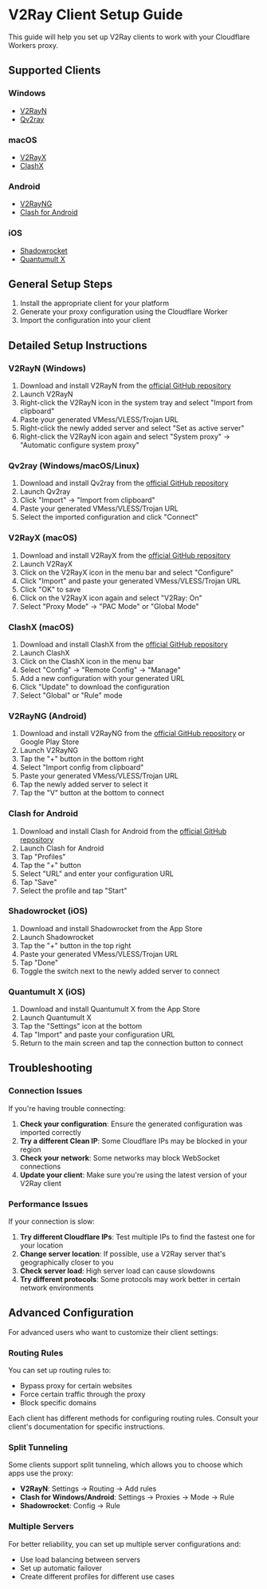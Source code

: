 # V2Ray Client Setup Guide

This guide will help you set up V2Ray clients to work with your Cloudflare Workers proxy.

## Supported Clients

### Windows
- [V2RayN](https://github.com/2dust/v2rayN/releases)
- [Qv2ray](https://github.com/Qv2ray/Qv2ray/releases)

### macOS
- [V2RayX](https://github.com/Cenmrev/V2RayX/releases)
- [ClashX](https://github.com/yichengchen/clashX/releases)

### Android
- [V2RayNG](https://github.com/2dust/v2rayNG/releases)
- [Clash for Android](https://github.com/Kr328/ClashForAndroid/releases)

### iOS
- [Shadowrocket](https://apps.apple.com/us/app/shadowrocket/id932747118)
- [Quantumult X](https://apps.apple.com/us/app/quantumult-x/id1443988620)

## General Setup Steps

1. Install the appropriate client for your platform
2. Generate your proxy configuration using the Cloudflare Worker
3. Import the configuration into your client

## Detailed Setup Instructions

### V2RayN (Windows)

1. Download and install V2RayN from the [official GitHub repository](https://github.com/2dust/v2rayN/releases)
2. Launch V2RayN
3. Right-click the V2RayN icon in the system tray and select "Import from clipboard"
4. Paste your generated VMess/VLESS/Trojan URL
5. Right-click the newly added server and select "Set as active server"
6. Right-click the V2RayN icon again and select "System proxy" → "Automatic configure system proxy"

### Qv2ray (Windows/macOS/Linux)

1. Download and install Qv2ray from the [official GitHub repository](https://github.com/Qv2ray/Qv2ray/releases)
2. Launch Qv2ray
3. Click "Import" → "Import from clipboard"
4. Paste your generated VMess/VLESS/Trojan URL
5. Select the imported configuration and click "Connect"

### V2RayX (macOS)

1. Download and install V2RayX from the [official GitHub repository](https://github.com/Cenmrev/V2RayX/releases)
2. Launch V2RayX
3. Click on the V2RayX icon in the menu bar and select "Configure"
4. Click "Import" and paste your generated VMess/VLESS/Trojan URL
5. Click "OK" to save
6. Click on the V2RayX icon again and select "V2Ray: On"
7. Select "Proxy Mode" → "PAC Mode" or "Global Mode"

### ClashX (macOS)

1. Download and install ClashX from the [official GitHub repository](https://github.com/yichengchen/clashX/releases)
2. Launch ClashX
3. Click on the ClashX icon in the menu bar
4. Select "Config" → "Remote Config" → "Manage"
5. Add a new configuration with your generated URL
6. Click "Update" to download the configuration
7. Select "Global" or "Rule" mode

### V2RayNG (Android)

1. Download and install V2RayNG from the [official GitHub repository](https://github.com/2dust/v2rayNG/releases) or Google Play Store
2. Launch V2RayNG
3. Tap the "+" button in the bottom right
4. Select "Import config from clipboard"
5. Paste your generated VMess/VLESS/Trojan URL
6. Tap the newly added server to select it
7. Tap the "V" button at the bottom to connect

### Clash for Android

1. Download and install Clash for Android from the [official GitHub repository](https://github.com/Kr328/ClashForAndroid/releases)
2. Launch Clash for Android
3. Tap "Profiles"
4. Tap the "+" button
5. Select "URL" and enter your configuration URL
6. Tap "Save"
7. Select the profile and tap "Start"

### Shadowrocket (iOS)

1. Download and install Shadowrocket from the App Store
2. Launch Shadowrocket
3. Tap the "+" button in the top right
4. Paste your generated VMess/VLESS/Trojan URL
5. Tap "Done"
6. Toggle the switch next to the newly added server to connect

### Quantumult X (iOS)

1. Download and install Quantumult X from the App Store
2. Launch Quantumult X
3. Tap the "Settings" icon at the bottom
4. Tap "Import" and paste your configuration URL
5. Return to the main screen and tap the connection button to connect

## Troubleshooting

### Connection Issues

If you're having trouble connecting:

1. **Check your configuration**: Ensure the generated configuration was imported correctly
2. **Try a different Clean IP**: Some Cloudflare IPs may be blocked in your region
3. **Check your network**: Some networks may block WebSocket connections
4. **Update your client**: Make sure you're using the latest version of your V2Ray client

### Performance Issues

If your connection is slow:

1. **Try different Cloudflare IPs**: Test multiple IPs to find the fastest one for your location
2. **Change server location**: If possible, use a V2Ray server that's geographically closer to you
3. **Check server load**: High server load can cause slowdowns
4. **Try different protocols**: Some protocols may work better in certain network environments

## Advanced Configuration

For advanced users who want to customize their client settings:

### Routing Rules

You can set up routing rules to:
- Bypass proxy for certain websites
- Force certain traffic through the proxy
- Block specific domains

Each client has different methods for configuring routing rules. Consult your client's documentation for specific instructions.

### Split Tunneling

Some clients support split tunneling, which allows you to choose which apps use the proxy:

- **V2RayN**: Settings → Routing → Add rules
- **Clash for Windows/Android**: Settings → Proxies → Mode → Rule
- **Shadowrocket**: Config → Rule

### Multiple Servers

For better reliability, you can set up multiple server configurations and:
- Use load balancing between servers
- Set up automatic failover
- Create different profiles for different use cases